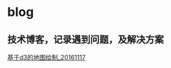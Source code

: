 # blog

## 技术博客，记录遇到问题，及解决方案

[基于d3的地图绘制_20161117](https://github.com/devil5263/blog/blob/master/article/drawd3map20161117.md)